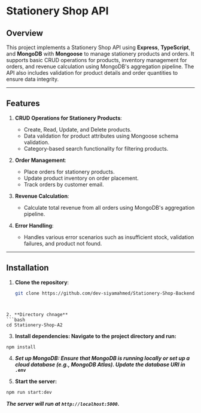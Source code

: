 # Stationery Shop API

## Overview

This project implements a Stationery Shop API using **Express**, **TypeScript**, and **MongoDB** with **Mongoose** to manage stationery products and orders. It supports basic CRUD operations for products, inventory management for orders, and revenue calculation using MongoDB's aggregation pipeline. The API also includes validation for product details and order quantities to ensure data integrity.

---

## Features

1. **CRUD Operations for Stationery Products**:
   - Create, Read, Update, and Delete products.
   - Data validation for product attributes using Mongoose schema validation.
   - Category-based search functionality for filtering products.

2. **Order Management**:
   - Place orders for stationery products.
   - Update product inventory on order placement.
   - Track orders by customer email.

3. **Revenue Calculation**:
   - Calculate total revenue from all orders using MongoDB's aggregation pipeline.

4. **Error Handling**:
   - Handles various error scenarios such as insufficient stock, validation failures, and product not found.

---

## Installation

1. **Clone the repository**:
   ```bash
   git clone https://github.com/dev-siyamahmed/Stationery-Shop-Backend.git
  ```


2. **Directory chnage**
```bash
cd Stationery-Shop-A2
```


3. **Install dependencies: Navigate to the project directory and run:**
 ```bash 
 npm install 
 ```

4.  ***Set up MongoDB: Ensure that MongoDB is running locally or set up a cloud database (e.g., MongoDB Atlas). Update the database URI in `.env`***


5. **Start the server:**
```bash
npm run start:dev

```

***The server will run at `http://localhost:5000`.***